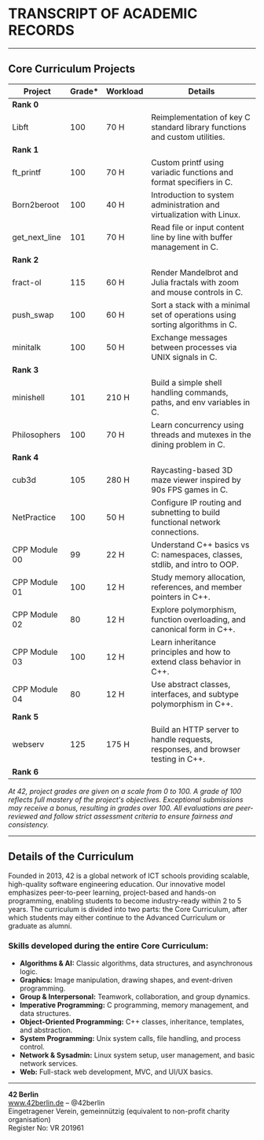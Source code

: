 # TRANSCRIPT OF ACADEMIC RECORDS

---

## Core Curriculum Projects

| Project | Grade* | Workload | Details |
|---------|---------|----------|---------|
| **Rank 0** | | | |
| Libft | 100 | 70 H | Reimplementation of key C standard library functions and custom utilities. |
| **Rank 1** | | | |
| ft_printf | 100 | 70 H | Custom printf using variadic functions and format specifiers in C. |
| Born2beroot | 100 | 40 H | Introduction to system administration and virtualization with Linux. |
| get_next_line | 101 | 70 H | Read file or input content line by line with buffer management in C. |
| **Rank 2** | | | |
| fract-ol | 115 | 60 H | Render Mandelbrot and Julia fractals with zoom and mouse controls in C. |
| push_swap | 100 | 60 H | Sort a stack with a minimal set of operations using sorting algorithms in C. |
| minitalk | 100 | 50 H | Exchange messages between processes via UNIX signals in C. |
| **Rank 3** | | | |
| minishell | 101 | 210 H | Build a simple shell handling commands, paths, and env variables in C. |
| Philosophers | 100 | 70 H | Learn concurrency using threads and mutexes in the dining problem in C. |
| **Rank 4** | | | |
| cub3d | 105 | 280 H | Raycasting-based 3D maze viewer inspired by 90s FPS games in C. |
| NetPractice | 100 | 50 H | Configure IP routing and subnetting to build functional network connections. |
| CPP Module 00 | 99 | 22 H | Understand C++ basics vs C: namespaces, classes, stdlib, and intro to OOP. |
| CPP Module 01 | 100 | 12 H | Study memory allocation, references, and member pointers in C++. |
| CPP Module 02 | 80 | 12 H | Explore polymorphism, function overloading, and canonical form in C++. |
| CPP Module 03 | 100 | 12 H | Learn inheritance principles and how to extend class behavior in C++. |
| CPP Module 04 | 80 | 12 H | Use abstract classes, interfaces, and subtype polymorphism in C++. |
| **Rank 5** | | | |
| webserv | 125 | 175 H | Build an HTTP server to handle requests, responses, and browser testing in C++. |
| **Rank 6** | | | |

*At 42, project grades are given on a scale from 0 to 100. A grade of 100 reflects full mastery of the project's objectives. Exceptional submissions may receive a bonus, resulting in grades over 100. All evaluations are peer-reviewed and follow strict assessment criteria to ensure fairness and consistency.*

---

## Details of the Curriculum

Founded in 2013, 42 is a global network of ICT schools providing scalable, high-quality software engineering education. Our innovative model emphasizes peer-to-peer learning, project-based and hands-on programming, enabling students to become industry-ready within 2 to 5 years. The curriculum is divided into two parts: the Core Curriculum, after which students may either continue to the Advanced Curriculum or graduate as alumni.

### Skills developed during the entire Core Curriculum:

- **Algorithms & AI:** Classic algorithms, data structures, and asynchronous logic.
- **Graphics:** Image manipulation, drawing shapes, and event-driven programming.
- **Group & Interpersonal:** Teamwork, collaboration, and group dynamics.
- **Imperative Programming:** C programming, memory management, and data structures.
- **Object-Oriented Programming:** C++ classes, inheritance, templates, and abstraction.
- **System Programming:** Unix system calls, file handling, and process control.
- **Network & Sysadmin:** Linux system setup, user management, and basic network services.
- **Web:** Full-stack web development, MVC, and UI/UX basics.

---

**42 Berlin**  
www.42berlin.de – @42berlin  
Eingetragener Verein, gemeinnützig (equivalent to non-profit charity organisation)  
Register No: VR 201961
